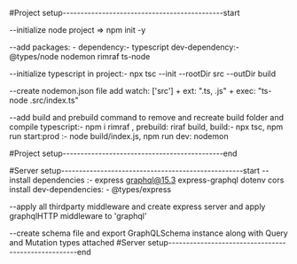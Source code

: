 #Project setup---------------------------------------------start

--initialize node project => npm init -y

--add packages: - dependency:- typescript
dev-dependency:- @types/node nodemon rimraf ts-node

--initialize typescript in project:- npx tsc --init --rootDir src --outDir build

--create nodemon.json file add watch: ['src'] + ext: ".ts, .js" + exec: "ts-node .src/index.ts"

--add build and prebuild command to remove and recreate build folder and compile typescript:- npm i rimraf , prebuild: riraf build, build:- npx tsc, npm run start:prod :- node build/index.js, npm run dev: nodemon

#Project setup---------------------------------------------end

#Server setup---------------------------------------------------start
--install dependencies :- express graphql@15.3 express-graphql dotenv cors
install dev-dependencies: - @types/express

--apply all thirdparty middleware and create express server and apply graphqlHTTP middleware to 'graphql'

--create schema file and export GraphQLSchema instance along with
Query and Mutation types attached
#Server setup----------------------------------------------------end
